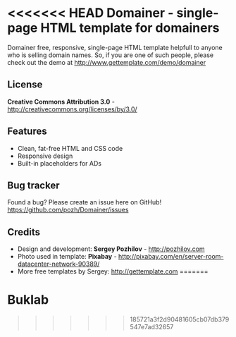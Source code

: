 <<<<<<< HEAD
Domainer - single-page HTML template for domainers
=============

Domainer free, responsive, single-page HTML template helpfull to anyone who is selling domain names.
So, if you are one of such people, please check out the demo at http://www.gettemplate.com/demo/domainer


License
-------
**Creative Commons Attribution 3.0** - http://creativecommons.org/licenses/by/3.0/


Features
-----------

* Clean, fat-free HTML and CSS code
* Responsive design
* Built-in placeholders for ADs


Bug tracker
-----------

Found a bug? Please create an issue here on GitHub! 
https://github.com/pozh/Domainer/issues



Credits
-------
* Design and development: **Sergey Pozhilov** - http://pozhilov.com
* Photo used in template: **Pixabay** - http://pixabay.com/en/server-room-datacenter-network-90389/
* More free templates by Sergey: http://gettemplate.com
=======
# Buklab
>>>>>>> 185721a3f2d90481605cb07db379547e7ad32657
